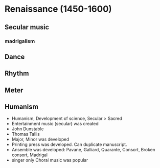 # Renaissance (1450-1600)

## Secular music

### madrigalism

## Dance

## Rhythm

## Meter


## Humanism



- Humanism, Development of science, Secular > Sacred
- Entertainment music (secular) was created
- John Dunstable
- Thomas Tallis
- Major, Minor was developed
- Printing press was developed. Can duplicate manuscript.
- Ansemble was developed: Pavane, Galliard, Quarante, Consort, Broken consort, Madrigal
- singer only Choral music was popular
